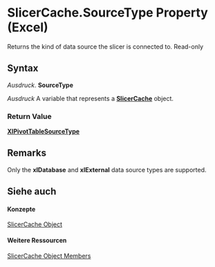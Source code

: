 
# SlicerCache.SourceType Property (Excel)

Returns the kind of data source the slicer is connected to. Read-only


## Syntax

 _Ausdruck_. **SourceType**

 _Ausdruck_ A variable that represents a **[SlicerCache](6e6533e3-0503-a1d3-9ecd-f7997233565f.md)** object.


### Return Value

 **[XlPivotTableSourceType](96385c0c-3f03-7b57-fb71-af533270a26c.md)**


## Remarks

Only the  **xlDatabase** and **xlExternal** data source types are supported.


## Siehe auch


#### Konzepte


[SlicerCache Object](6e6533e3-0503-a1d3-9ecd-f7997233565f.md)
#### Weitere Ressourcen


[SlicerCache Object Members](http://msdn.microsoft.com/library/59572fc4-0dd9-096a-61b9-7775f90ac7be%28Office.15%29.aspx)